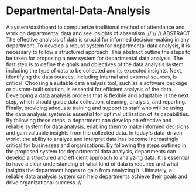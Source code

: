 # Departmental-Data-Analysis
A system/dashboard to computerize traditional method of attendance and work on departmental data and see insights of absentism.
//
//
//
ABSTRACT
The effective analysis of data is crucial for informed decision-making in any department. To 
develop a robust system for departmental data analysis, it is necessary to follow a structured 
approach. This abstract outline the steps to be taken for proposing a new system for 
departmental data analysis. The first step is to define the goals and objectives of the data 
analysis system, including the type of data to be collected and its expected insights. Next, 
identifying the data sources, including internal and external sources, is critical. Choosing a 
suitable data analysis tool, such as a software package or custom-built solution, is essential for 
efficient analysis of the data. Developing a data analysis process that is flexible and adaptable 
is the next step, which should guide data collection, cleaning, analysis, and reporting. Finally, 
providing adequate training and support to staff who will be using the data analysis system is 
essential for optimal utilization of its capabilities. By following these steps, a department can 
develop an effective and reliable system for data analysis, enabling them to make informed 
decisions and gain valuable insights from the collected data. In today's data-driven world, the 
ability to analyze and interpret data has become increasingly critical for businesses and 
organizations. By following the steps outlined in the proposed system for departmental data 
analysis, departments can develop a structured and efficient approach to analyzing data. It is 
essential to have a clear understanding of what kind of data is required and what insights the 
department hopes to gain from analyzing it. Ultimately, a reliable data analysis system can help 
departments achieve their goals and drive organizational success.
//
